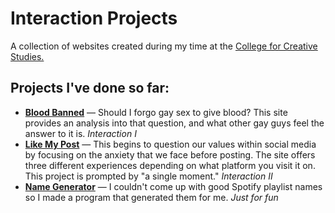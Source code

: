 # Interaction Projects
A collection of websites created during my time at the [College for Creative Studies.](https://www.collegeforcreativestudies.edu/)
## Projects I've done so far:
- **[Blood Banned](https://jkhdesign.github.io/bloodbanned)** — Should I forgo gay sex to give blood? This site provides an analysis into that question, and what other gay guys feel the answer to it is. *Interaction I*
- **[Like My Post](https://jkhdesign.github.io/likemypost)** — This begins to question our values within social media by focusing on the anxiety that we face before posting. The site offers three different experiences depending on what platform you visit it on. This project is prompted by "a single moment." *Interaction II*
- **[Name Generator](https://jkhdesign.github.io/namegen)** — I couldn't come up with good Spotify playlist names so I made a program that generated them for me. *Just for fun*
